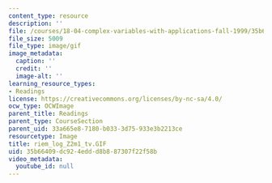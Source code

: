 ```yaml
---
content_type: resource
description: ''
file: /courses/18-04-complex-variables-with-applications-fall-1999/35b66409dc924eddd8b887307f22f58b_riem_log_Z2m1_tv.GIF
file_size: 5009
file_type: image/gif
image_metadata:
  caption: ''
  credit: ''
  image-alt: ''
learning_resource_types:
- Readings
license: https://creativecommons.org/licenses/by-nc-sa/4.0/
ocw_type: OCWImage
parent_title: Readings
parent_type: CourseSection
parent_uid: 33a665e8-7180-b033-3d75-933e3b2213ce
resourcetype: Image
title: riem_log_Z2m1_tv.GIF
uid: 35b66409-dc92-4edd-d8b8-87307f22f58b
video_metadata:
  youtube_id: null
---
```

